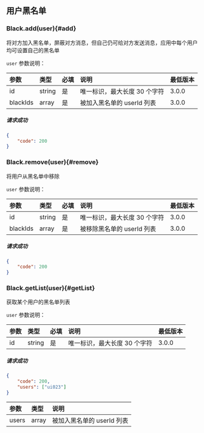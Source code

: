 ## 用户黑名单

### Black.add(user){#add}

将对方加入黑名单，屏蔽对方消息，但自己仍可给对方发送消息，应用中每个用户均可设置自己的黑名单

`user` 参数说明：

| 参数   	 |	类型		| 必填	| 说明 							|最低版本	|
| :----------|:--------	|:-----	|:------------------------------|:----- |
|	id		 |	string	|	是 	| 唯一标识，最大长度 30 个字符		|3.0.0|
|	blackIds |	array	|	是 	| 被加入黑名单的 userId 列表 |3.0.0|

##### 请求成功

```json
{
    "code": 200
}
```

### Black.remove(user){#remove}

将用户从黑名单中移除

`user` 参数说明：

| 参数   	 |	类型		| 必填	| 说明 							|最低版本	|
| :----------|:--------	|:-----	|:------------------------------|:----- |
|	id		 |	string	|	是 	| 唯一标识，最大长度 30 个字符		|3.0.0|
|	blackIds |	array	|	是 	| 被移除黑名单的 userId 列表 		|3.0.0|

##### 请求成功

```json
{
    "code": 200
}
```

### Black.getList(user){#getList}

获取某个用户的黑名单列表

`user` 参数说明：

| 参数   	 |	类型		| 必填	| 说明 							|最低版本	|
| :----------|:--------	|:-----	|:------------------------------|:----- |
|	id		 |	string	|	是 	| 唯一标识，最大长度 30 个字符		|3.0.0|

##### 请求成功

```json
{
	"code": 200,
	"users": ["ui023"]
}
```
| 参数   	 |	类型		| 说明	
| :----------|:--------	|:-----	
|	users	 |	array	| 被加入黑名单的 userId 列表
